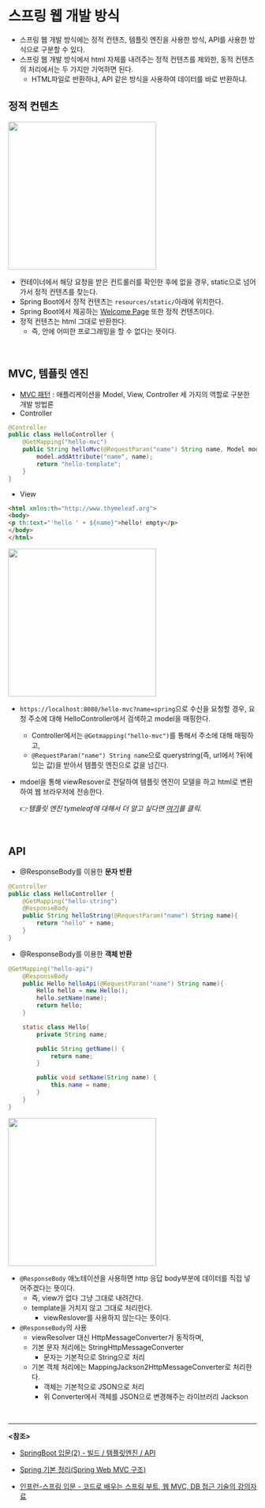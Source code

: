 # 스프링 웹 개발 방식

- 스프링 웹 개발 방식에는 정적 컨텐츠, 템플릿 엔진을 사용한 방식, API를 사용한 방식으로 구분할 수 있다.
- 스프링 웹 개발 방식에서 html 자체를 내려주는 정적 컨텐츠를 제외한, 동적 컨텐츠의 처리에서는 두 가지만 기억하면 된다.
  - HTML파일로 반환하냐, API 같은 방식을 사용하여 데이터를 바로 반환하냐.

## 정적 컨텐츠

<img src="https://user-images.githubusercontent.com/58902042/108034955-9f3f1f80-7079-11eb-8c03-b68385f808d1.png" height=300> 

- 컨테이너에서 해당 요청을 받은 컨트롤러를 확인한 후에 없을 경우, static으로 넘어가서 정적 컨텐츠를 찾는다.
- Spring Boot에서 정적 컨텐츠는 `resources/static/`아래에 위치한다.
- Spring Boot에서 제공하는 [Welcome Page](./Welcome%20Page.md) 또한 정적 컨텐츠이다.
- 정적 컨텐츠는 html 그대로 반환한다.
  - 즉, 안에 어떠한 프로그래밍을 할 수 없다는 뜻이다.

<br>

## MVC, 템플릿 엔진

- [MVC 패턴](https://github.com/fake-developers/1st/blob/main/SJH/MVC%20Pattern.md) :  애플리케이션을 Model, View, Controller 세 가지의 역할로 구분한 개발 방법론
- Controller
~~~java
@Controller
public class HelloController {
    @GetMapping("hello-mvc")
    public String helloMvc(@RequestParam("name") String name, Model model) {
        model.addAttribute("name", name);
        return "hello-template";
    }
}
~~~

- View

~~~html
<html xmlns:th="http://www.thymeleaf.org">
<body>
<p th:text="'hello ' + ${name}">hello! empty</p>
</body>
</html>
~~~

<img src="https://user-images.githubusercontent.com/58902042/108034986-a9f9b480-7079-11eb-8b91-a74f0a296562.png" height=300> 

- `https://localhost:8080/hello-mvc?name=spring`으로 수신을 요청할 경우, 요청 주소에 대해 HelloController에서 검색하고 model을 매핑한다. 

  - Controller에서는 `@Getmapping("hello-mvc")`를 통해서 주소에 대해 매핑하고,
  - `@RequestParam("name") String name`으로 querystring(즉, url에서 ?뒤에 있는 값)을 받아서 템플릿 엔진으로 값을 넘긴다.

- mdoel을 통해 viewResover로 전달하여 템플릿 엔진이 모델을 하고 html로 변환하여 웹 브라우저에 전송한다.

   :point_right:*템플릿 엔진 tymeleaf에 대해서 더 알고 싶다면 [여기](./Thymeleaf%20Template%20Engine.md)를 클릭.*

<br>

## API

- @ResponseBody를 이용한 **문자 반환**

~~~java
@Controller
public class HelloController {
    @GetMapping("hello-string")
    @ResponseBody 
    public String helloString(@RequestParam("name") String name){
        return "hello" + name; 
    }
}
~~~

- @ResponseBody를 이용한 **객체 반환**

~~~java
@GetMapping("hello-api")
    @ResponseBody
    public Hello helloApi(@RequestParam("name") String name){
        Hello hello = new Hello();
        hello.setName(name);
        return hello;
    }

    static class Hello{
        private String name;

        public String getName() {
            return name;
        }

        public void setName(String name) {
            this.name = name;
        }
    }
}
~~~

<img src="https://user-images.githubusercontent.com/58902042/108035010-b251ef80-7079-11eb-8090-cf1736be6cae.png" height=300> 

- `@ResponseBody` 애노테이션을 사용하면 http 응답 body부분에 데이터를 직접 넣어주겠다는 뜻이다.
  - 즉,  view가 없다 그냥 그대로 내려간다. 
  - template을 거치지 않고 그대로 처리한다.
    - viewReslover를 사용하지 않는다는 뜻이다.
- `@ResponseBody`의 사용
  - viewResolver 대신 HttpMessageConverter가 동작하며,
  - 기본 문자 처리에는 StringHttpMessageConverter
    - 문자는 기본적으로 String으로 처리
  - 기본 객체 처리에는 MappingJackson2HttpMessageConverter로 처리한다.
    - 객체는 기본적으로 JSON으로 처리
    - 위 Converter에서 객체를 JSON으로 변경해주는 라이브러리 Jackson

<br>

---

**<참조>**

- [SpringBoot 입문(2) - 빌드 / 템플릿엔진 / API](https://velog.io/@neity16/Spring-%EC%9E%85%EB%AC%B82-%EB%B9%8C%EB%93%9C-%ED%85%9C%ED%94%8C%EB%A6%BF%EC%97%94%EC%A7%84-API)

- [Spring 기본 정리(Spring Web MVC 구조)](https://velog.io/@hono2030/Spring-%EA%B8%B0%EB%B3%B8-%EC%A0%95%EB%A6%AC)

- [인프런-스프링 입문 - 코드로 배우는 스프링 부트, 웹 MVC, DB 접근 기술의 강의자료](https://www.inflearn.com/course/%EC%8A%A4%ED%94%84%EB%A7%81-%EC%9E%85%EB%AC%B8-%EC%8A%A4%ED%94%84%EB%A7%81%EB%B6%80%ED%8A%B8#)